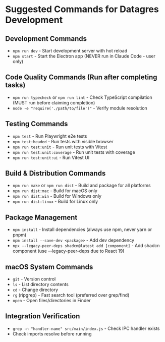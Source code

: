 # Suggested Commands for Datagres Development

## Development Commands
- `npm run dev` - Start development server with hot reload
- `npm start` - Start the Electron app (NEVER run in Claude Code - user only)

## Code Quality Commands (Run after completing tasks)
- `npm run typecheck` or `npm run lint` - Check TypeScript compilation (MUST run before claiming completion)
- `node -e "require('./path/to/file')"` - Verify module resolution

## Testing Commands
- `npm test` - Run Playwright e2e tests
- `npm test:headed` - Run tests with visible browser
- `npm run test:unit` - Run unit tests with Vitest
- `npm run test:unit:coverage` - Run unit tests with coverage
- `npm run test:unit:ui` - Run Vitest UI

## Build & Distribution Commands
- `npm run make` or `npm run dist` - Build and package for all platforms
- `npm run dist:mac` - Build for macOS only
- `npm run dist:win` - Build for Windows only
- `npm run dist:linux` - Build for Linux only

## Package Management
- `npm install` - Install dependencies (always use npm, never yarn or pnpm)
- `npm install --save-dev <package>` - Add dev dependency
- `npx --legacy-peer-deps shadcn@latest add [component]` - Add shadcn component (use --legacy-peer-deps due to React 19)

## macOS System Commands
- `git` - Version control
- `ls` - List directory contents
- `cd` - Change directory
- `rg` (ripgrep) - Fast search tool (preferred over grep/find)
- `open` - Open files/directories in Finder

## Integration Verification
- `grep -n "handler-name" src/main/index.js` - Check IPC handler exists
- Check imports resolve before running